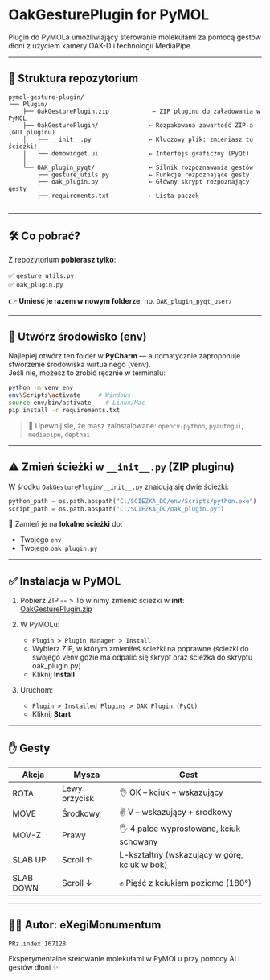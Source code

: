 
# OakGesturePlugin for PyMOL

Plugin do PyMOLa umożliwiający sterowanie molekułami za pomocą gestów dłoni z użyciem kamery OAK-D i technologii MediaPipe.  

---

## 📁 Struktura repozytorium

```
pymol-gesture-plugin/
└── Plugin/
    ├── OakGesturePlugin.zip            ← ZIP pluginu do załadowania w PyMOL
    ├── OakGesturePlugin/              ← Rozpakowana zawartość ZIP-a (GUI pluginu)
    │   ├── __init__.py                ← Kluczowy plik: zmieniasz tu ścieżki!
    │   └── demowidget.ui              ← Interfejs graficzny (PyQt)
    │
    └── OAK_plugin_pyqt/               ← Silnik rozpoznawania gestów
        ├── gesture_utils.py           ← Funkcje rozpoznające gesty
        ├── oak_plugin.py              ← Główny skrypt rozpoznający gesty
        ├── requirements.txt           ← Lista paczek   
   
```

---

## 🛠 Co pobrać?

Z repozytorium **pobierasz tylko**:

✅ `gesture_utils.py`  
✅ `oak_plugin.py`

👉 **Umieść je razem w nowym folderze**, np. `OAK_plugin_pyqt_user/`

---

## 🧪 Utwórz środowisko (env)

Najlepiej otwórz ten folder w **PyCharm** — automatycznie zaproponuje stworzenie środowiska wirtualnego (venv).  
Jeśli nie, możesz to zrobić ręcznie w terminalu:

```bash
python -m venv env
env\Scripts\activate     # Windows
source env/bin/activate    # Linux/Mac
pip install -r requirements.txt
```

> 📌 Upewnij się, że masz zainstalowane:
> `opencv-python`, `pyautogui`, `mediapipe`, `depthai`

---

## ⚠️ Zmień ścieżki w `__init__.py` (ZIP pluginu)

W środku `OakGesturePlugin/__init__.py` znajdują się dwie ścieżki:

```python
python_path = os.path.abspath("C:/SCIEZKA_DO/env/Scripts/python.exe")
script_path = os.path.abspath("C:/SCIEZKA_DO/oak_plugin.py")
```

🔁 Zamień je na **lokalne ścieżki** do:

- Twojego `env`
- Twojego `oak_plugin.py`

---

## ✅ Instalacja w PyMOL

1. Pobierz ZIP -- > To w nimy zmienić ścieżki w __init__:  
   [OakGesturePlugin.zip](https://github.com/eXegiMonumentum/pymol-gesture-plugin/raw/main/Plugin/OakGesturePlugin.zip)

2. W PyMOLu:
   - `Plugin > Plugin Manager > Install`
   - Wybierz ZIP, w którym zmieniłeś ścieżki na poprawne (ścieżki do swojego venv gdzie ma odpalić się skrypt oraz ścieżka do skryptu oak_plugin.py) 
   - Kliknij **Install**

3. Uruchom:
   - `Plugin > Installed Plugins > OAK Plugin (PyQt)`
   - Kliknij **Start**

---

## ✋ Gesty

| Akcja       | Mysza        | Gest                                                     |
|-------------|--------------|-----------------------------------------------------------|
| ROTA        | Lewy przycisk| 👌 OK – kciuk + wskazujący                               |
| MOVE        | Środkowy     | ✌️ V – wskazujący + środkowy                            |
| MOV-Z       | Prawy        | 🖐 4 palce wyprostowane, kciuk schowany                 |
| SLAB UP     | Scroll ↑     |  L-kształtny (wskazujący w górę, kciuk w bok)         |
| SLAB DOWN   | Scroll ↓     | ✊ Pięść z kciukiem poziomo (180°)                      |

---

## 👨‍💻 Autor: eXegiMonumentum
    PRz.index 167128

Eksperymentalne sterowanie molekułami w PyMOLu przy pomocy AI i gestów dłoni ✨
